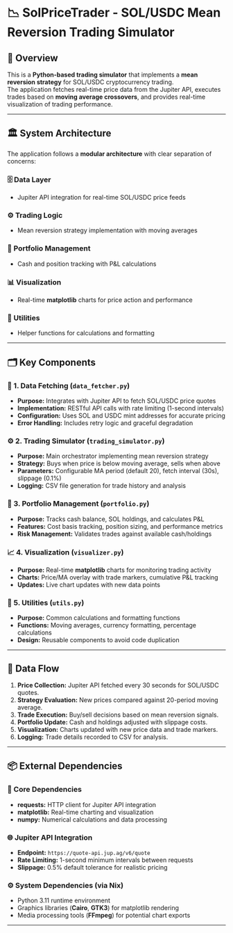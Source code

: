 #  📉 SolPriceTrader - SOL/USDC Mean Reversion Trading Simulator

## 📄 Overview

This is a **Python-based trading simulator** that implements a **mean reversion strategy** for SOL/USDC cryptocurrency trading.  
The application fetches real-time price data from the Jupiter API, executes trades based on **moving average crossovers**, and provides real-time visualization of trading performance.

---

## 🏛️ System Architecture

The application follows a **modular architecture** with clear separation of concerns:

### 🗄️ Data Layer
- Jupiter API integration for real-time SOL/USDC price feeds

### ⚙️ Trading Logic
- Mean reversion strategy implementation with moving averages

### 💼 Portfolio Management
- Cash and position tracking with P&L calculations

### 📊 Visualization
- Real-time **matplotlib** charts for price action and performance

### 🔧 Utilities
- Helper functions for calculations and formatting

---

## 🗂️ Key Components

### 🔗 1. Data Fetching (`data_fetcher.py`)
- **Purpose:** Integrates with Jupiter API to fetch SOL/USDC price quotes
- **Implementation:** RESTful API calls with rate limiting (1-second intervals)
- **Configuration:** Uses SOL and USDC mint addresses for accurate pricing
- **Error Handling:** Includes retry logic and graceful degradation

### ⚙️ 2. Trading Simulator (`trading_simulator.py`)
- **Purpose:** Main orchestrator implementing mean reversion strategy
- **Strategy:** Buys when price is below moving average, sells when above
- **Parameters:** Configurable MA period (default 20), fetch interval (30s), slippage (0.1%)
- **Logging:** CSV file generation for trade history and analysis

### 💼 3. Portfolio Management (`portfolio.py`)
- **Purpose:** Tracks cash balance, SOL holdings, and calculates P&L
- **Features:** Cost basis tracking, position sizing, and performance metrics
- **Risk Management:** Validates trades against available cash/holdings

### 📈 4. Visualization (`visualizer.py`)
- **Purpose:** Real-time **matplotlib** charts for monitoring trading activity
- **Charts:** Price/MA overlay with trade markers, cumulative P&L tracking
- **Updates:** Live chart updates with new data points

### 🔧 5. Utilities (`utils.py`)
- **Purpose:** Common calculations and formatting functions
- **Functions:** Moving averages, currency formatting, percentage calculations
- **Design:** Reusable components to avoid code duplication

---

## 🔄 Data Flow

1. **Price Collection:** Jupiter API fetched every 30 seconds for SOL/USDC quotes.
2. **Strategy Evaluation:** New prices compared against 20-period moving average.
3. **Trade Execution:** Buy/sell decisions based on mean reversion signals.
4. **Portfolio Update:** Cash and holdings adjusted with slippage costs.
5. **Visualization:** Charts updated with new price data and trade markers.
6. **Logging:** Trade details recorded to CSV for analysis.

---


## 📦 External Dependencies

### 🧰 Core Dependencies
- **requests:** HTTP client for Jupiter API integration
- **matplotlib:** Real-time charting and visualization
- **numpy:** Numerical calculations and data processing

### 🌐 Jupiter API Integration
- **Endpoint:** `https://quote-api.jup.ag/v6/quote`
- **Rate Limiting:** 1-second minimum intervals between requests
- **Slippage:** 0.5% default tolerance for realistic pricing

### ⚙️ System Dependencies (via Nix)
- Python 3.11 runtime environment
- Graphics libraries (**Cairo**, **GTK3**) for matplotlib rendering
- Media processing tools (**FFmpeg**) for potential chart exports

---
